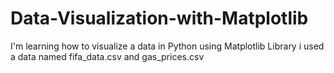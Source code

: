 # Data-Visualization-with-Matplotlib
I'm learning how to visualize a data in Python using Matplotlib Library
i used a data named fifa_data.csv and gas_prices.csv
